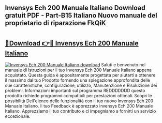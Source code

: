 ## Invensys Ech 200 Manuale Italiano Download gratuit PDF - Part-B15 Italiano Nuovo manuale del proprietario di riparazione FkQiK

# <h2><a href="http://df9244.blite.top/?on=Invensys+Ech+200+Manuale+Italiano">🔗Download 👉🔴 Invensys Ech 200 Manuale Italiano</a></h2>

[![Invensys Ech 200 Manuale Italiano download](https://i.imgur.com/lujVjoI.png)](http://df9244.blite.top/?on=Invensys+Ech+200+Manuale+Italiano)
Saluti e benvenuto nel manuale di Istruzioni per il tuo Invensys Ech 200 Manuale Italiano appena acquistato. Questa guida è appositamente progettata per aiutarti a ottenere il massimo dal tuo Prodotto fornendo una spiegazione approfondita delle sue caratteristiche, configurazione, utilizzo, Manutenzione e Risoluzione dei problemi. Informazioni importanti sul programma REDDDDDDD questo prodotto richiede programmi compatibili per prestazioni ottimali. Scopri le possibilità Dell'elenco delle funzionalità con il tuo nuovo Invensys Ech 200 Manuale Italiano. Il tuo Feedback è apprezzato Invensys Ech 200 Manuale Italiano. Apprezziamo il tuo contributo e ci impegniamo a fornirti un servizio eccezionale.
